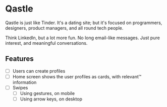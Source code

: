 # Qastle

Qastle is just like Tinder. It's a dating site; but it's focused on programmers, designers, product managers, and all round tech people.

Think LinkedIn, but a lot more fun. No long email-like messages. Just pure interest, and meaningful conversations.

## Features

- [ ] Users can create profiles
- [ ] Home screen shows the user profiles as cards, with relevant™ information
- [ ] Swipes
    - [ ] Using gestures, on mobile
    - [ ] Using arrow keys, on desktop
